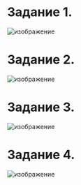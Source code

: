 # Задание 1.
![изображение](https://user-images.githubusercontent.com/107613708/176414379-1f6739ea-27a3-4f6c-b5e3-2dae9994ea2a.png)
# Задание 2.
![изображение](https://user-images.githubusercontent.com/107613708/176416890-6474d7f6-93d5-497f-a942-e4b145c0cf97.png)
# Задание 3.
![изображение](https://user-images.githubusercontent.com/107613708/176418858-f0694d5d-eb70-4281-9dc9-24240f42aa03.png)
# Задание 4.
![изображение](https://user-images.githubusercontent.com/107613708/176421360-6b741ba6-872e-488c-9b4c-3c7ed563e365.png)
